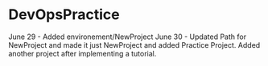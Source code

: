 # DevOpsPractice
June 29 - Added environement/NewProject
June 30 - Updated Path for NewProject and made it just NewProject and added Practice Project. Added another project after implementing a tutorial.
